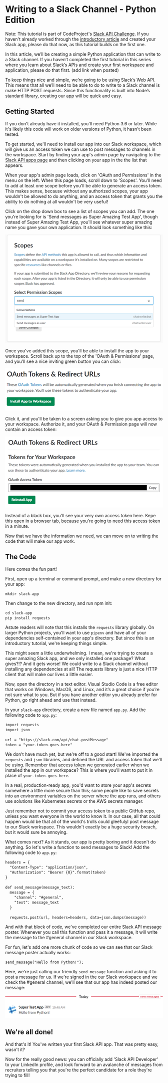 # Writing to a Slack Channel - Python Edition
Note: This tutorial is part of CodeProject's [Slack API Challenge](https://www.codeproject.com/Competitions/1069/Slack-API-Challenge.aspx). If you haven't already worked through the [introductory article](https://www.codeproject.com/Articles/1272958/Creating-Your-First-Slack-App) and created your Slack app, please do that now, as this tutorial builds on the first one.

In this article, we’ll be creating a simple Python application that can write to a Slack channel. If you haven’t completed the first tutorial in this series where you learn about Slack’s APIs and create your first workspace and application, please do that first. (add link when posted)

To keep things nice and simple, we’re going to be using Slack’s Web API. This means that all we’ll need to be able to do to write to a Slack channel is make HTTP POST requests. Since this functionality is built into Node’s standard library, creating our app will be quick and easy.

## Getting Started
If you don't already have it installed, you'll need Python 3.6 or later. While it's likely this code will work on older versions of Python, it hasn't been tested. 

To get started, we'll need to install our app into our Slack workspace, which will give us an access token we can use to post messages to channels in the workspace. Start by finding your app's admin page by navigating to the [Slack API apps page](https://api.slack.com/apps) and then clicking on your app in the the list that appears. 

When your app's admin page loads, click on 'OAuth and Permissions' in the menu on the left. When this page loads, scroll down to 'Scopes'. You'll need to add at least one scope before you'll be able to generate an access token. This makes sense, because without any authorized scopes, your app wouldn't be allowed to do anything, and an access token that grants you the ability to do nothing at all wouldn't be very useful! 

Click on the drop down box to see a list of scopes you can add. The one you're looking for is 'Send messages as Super Amazing Test App', though instead of Super Amazing Test App, you'll see whatever super amazing name you gave your own application. It should look something like this:

![scopes](images/scopes.png)

Once you've added this scope, you'll be able to install the app to your workspace. Scroll back up to the top of the 'OAuth & Permissions' page, and you'll see a nice inviting green button you can click:

![app install button](images/install-app.png)

Click it, and you'll be taken to a screen asking you to give you app access to your workspace. Authorize it, and your OAuth & Permission page will now contain an access token:

![access token](images/access-token.png)

Instead of a black box, you'll see your very own access token here. Kepe this open in a browser tab, because you're going to need this access token in a minute.

Now that we have the information we need, we can move on to writing the code that will make our app work.

## The Code
Here comes the fun part! 

First, open up a terminal or command prompt, and make a new directory for your app:
```
mkdir slack-app
```
Then change to the new directory, and run npm init:
```
cd slack-app
pip install requests
```
Astute readers will note that this installs the `requests` library globally. On larger Python projects, you'll want to use `pipenv` and have all of your dependencies self-contained in your app's directory. But since this is an introductory tutorial, we're keeping things simple.

This might seem a little underwhelming. I mean, we're trying to create a super amazing Slack app, and we only installed one package? What gives?!? And it gets worse! We could write to a Slack channel without installing any dependencies at all! The requests library is just a nice HTTP client that will make our lives a little easier. 

Now, open the directory in a text editor. Visual Studio Code is a free editor that works on Windows, MacOS, and Linux, and it’s a great choice if you’re not sure what to you. But if you have another editor you already prefer for Python, go right ahead and use that instead. 

In your `slack-app` directory, create a new file named `app.py`. Add the following code to `app.py`:
```
import requests
import json

url = "https://slack.com/api/chat.postMessage"
token = "your-token-goes-here"
```
We don't have much yet, but we're off to a good start! We've imported the `requests` and `json` libraries, and defined the URL and access token that we'll be using. Remember that access token we generated earlier when we installed the app in our workspace? This is where you'll want to put it in place of `your-token-goes-here`. 

In a real, production-ready app, you'd want to store your app's secrets somewhere a little more secure than this; some people like to save secrets into an environment variables on the server where the app runs, and others use solutions like Kubernetes secrets or the AWS secrets manager.

Just remember not to commit your access token to a public GitHub repo, unless you want everyone in the world to know it. In our case, all that could happen would be that all of the world's trolls could gleefulyl post message to our Slack workspace. This wouldn't exactly be a huge security breach, but it would sure be annoying. 

What comes next? As it stands, our app is pretty boring and it doesn't do anything. So let's write a function to send messages to Slack! Add the following code to `app.py`:

```
headers = {
  "Content-Type": "application/json",
  "Authorization": "Bearer {0}".format(token)
}

def send_message(message_text):
  message = {
    "channel": "#general",
    "text": message_text
  }

  requests.post(url, headers=headers, data=json.dumps(message))
```
And with that block of code, we've completed our entire Slack API message poster. Whenever you call this function and pass it a message, it will write the message to the #general channel in our Slack workspace.

For fun, let's add one more chunk of code so we can see that our Slack message poster actually works:

```
send_message("Hello from Python!");
```

Here, we're just calling our friendly `send_message` function and asking it to post a message for us. If we're signed in the our Slack workspace and we check the #general channel, we'll see that our app has indeed posted our message:

![slack message](images/hello-from-python.png)


## We're all done!
And that's it! You've written your first Slack API app. That was pretty easy, wasn't it?

Now for the really good news: you can officially add 'Slack API Developer' to your LinkedIn profile, and look forward to an avalanche of messages from recruiters telling you that you're the perfect candidate for a role they're trying to fill!



